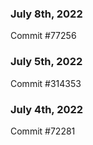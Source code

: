 ### July 8th, 2022

Commit #77256

### July 5th, 2022

Commit #314353


### July 4th, 2022

Commit #72281

